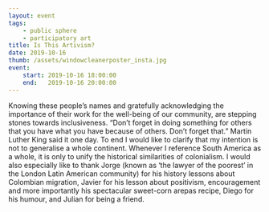 ```yaml
---
layout: event
tags:
    - public sphere
    - participatory art
title: Is This Artivism?
date: 2019-10-16
thumb: /assets/windowcleanerposter_insta.jpg
event:
    start: 2019-10-16 18:00:00
    end:   2019-10-16 20:00:00
---
```


Knowing these people’s names and gratefully acknowledging the importance of their work for the well-being of our community, are stepping stones towards inclusiveness. “Don’t forget in doing something for others that you have what you have because of others. Don’t forget that.” Martin Luther King said it one day. To end I would like to clarify that my intention is not to generalise a whole continent. Whenever I reference South America as a whole, it is only to unify the historical similarities of colonialism. I would also especially like to thank Jorge (known as ‘the lawyer of the poorest’ in the London Latin American community) for his history lessons about Colombian migration, Javier for his lesson about positivism, encouragement and more importantly his spectacular sweet-corn arepas recipe, Diego for his humour, and Julian for being a friend.